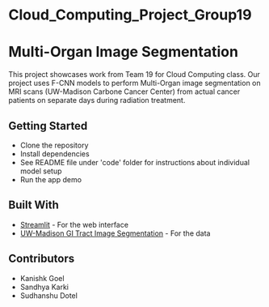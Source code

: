 # Cloud_Computing_Project_Group19

# Multi-Organ Image Segmentation 
This project showcases work from Team 19 for Cloud Computing class. 
Our project uses F-CNN models to perform Multi-Organ image segmentation on MRI scans (UW-Madison Carbone Cancer Center) from actual cancer patients on separate days during radiation treatment.

## Getting Started

- Clone the repository
- Install dependencies
- See README file under 'code' folder for instructions about individual model setup
- Run the app demo
## Built With

- [Streamlit](https://streamlit.io/) - For the web interface
- [UW-Madison GI Tract Image Segmentation]([https://www.kaggle.com/datasets/mohamedbakhet/amazon-books-reviews](https://www.kaggle.com/competitions/uw-madison-gi-tract-image-segmentation/data)) - For the data 

## Contributors

- Kanishk Goel
- Sandhya Karki
- Sudhanshu Dotel

